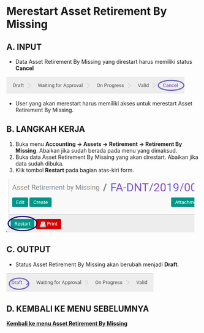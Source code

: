 # Merestart Asset Retirement By Missing

## A. INPUT

* Data Asset Retirement By Missing yang direstart harus memiliki status **Cancel**

![](../../img/asset-retirement-missing/status-cancel.png)

* User yang akan merestart harus memiliki akses untuk merestart Asset Retirement By Missing.

## B. LANGKAH KERJA

1. Buka menu **Accounting -> Assets -> Retirement -> Retirement By Missing**. Abaikan jika sudah berada pada menu yang dimaksud.
2. Buka data Asset Retirement By Missing yang akan direstart. Abaikan jika data sudah dibuka.
3. Klik tombol **Restart** pada bagian atas-kiri form.

![](../../img/asset-retirement-missing/tombol-restart.png)

## C. OUTPUT

* Status Asset Retirement By Missing akan berubah menjadi **Draft**.

![](../../img/asset-retirement-missing/status-draft.png)

## D. KEMBALI KE MENU SEBELUMNYA

[**Kembali ke menu Asset Retirement By Missing**](./../asset-retirement-missing.md)
